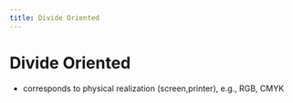```yaml
---
title: Divide Oriented
---
```


# Divide Oriented
- corresponds to physical realization (screen,printer), e.g., RGB, CMYK














